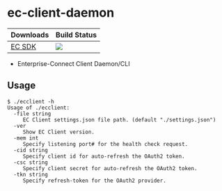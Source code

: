 # ec-client-daemon
Downloads | Build Status
--- | ---
[EC SDK](https://github.com/Enterprise-connect/ec-sdk) | <a href='https://predix1.jenkins.build.ge.com/job/Enterprise-Connect/EC Server Daemon CLI'><img src='https://predix1.jenkins.build.ge.com/buildStatus/icon?job=Enterprise-Connect/EC Server Daemon CLI'></a>

 - Enterprise-Connect Client Daemon/CLI

## Usage

```shellscript
$ ./ecclient -h
Usage of ./ecclient:
  -file string
     EC Client settings.json file path. (default "./settings.json")
  -ver
     Show EC Client version.
  -mem int
     Specify listening port# for the health check request.
  -cid string
     Specify client id for auto-refresh the OAuth2 token.
  -csc string
     Specify client secret for auto-refresh the OAuth2 token.
  -tkn string
     Specify refresh-token for the OAuth2 provider.
``` 
 
